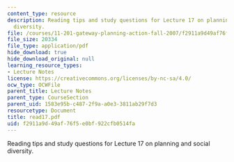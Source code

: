 ```yaml
---
content_type: resource
description: Reading tips and study questions for Lecture 17 on planning and social
  diversity.
file: /courses/11-201-gateway-planning-action-fall-2007/f2911a9d49af76f5e0bf922cfb0514fa_read17.pdf
file_size: 20334
file_type: application/pdf
hide_download: true
hide_download_original: null
learning_resource_types:
- Lecture Notes
license: https://creativecommons.org/licenses/by-nc-sa/4.0/
ocw_type: OCWFile
parent_title: Lecture Notes
parent_type: CourseSection
parent_uid: 1583e95b-c487-2f9a-a0e3-3811ab29f7d3
resourcetype: Document
title: read17.pdf
uid: f2911a9d-49af-76f5-e0bf-922cfb0514fa
---
```

Reading tips and study questions for Lecture 17 on planning and social diversity.